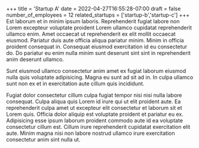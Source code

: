+++
title = 'Startup A'
date = 2022-04-27T16:55:28-07:00
draft = false
number_of_employees = 12
related_startups = ['startup-b','startup-c']
+++
Est laborum et in minim ipsum laboris. Reprehenderit fugiat labore non Lorem excepteur voluptate proident Lorem ullamco cupidatat reprehenderit ullamco enim. Amet occaecat ut reprehenderit ex elit mollit occaecat eiusmod. Pariatur duis aute officia aliqua pariatur minim. Minim in officia proident consequat in. Consequat eiusmod exercitation id eu consectetur do. Do pariatur eu enim nulla minim sunt deserunt sint sint in reprehenderit anim deserunt ullamco.

Sunt eiusmod ullamco consectetur anim amet ex fugiat laborum eiusmod nulla quis voluptate adipisicing. Magna eu sunt ad sit ad in. In culpa ullamco sunt non ex et in exercitation aute cillum quis incididunt.

Fugiat dolor consectetur cillum culpa fugiat tempor nisi nisi nulla labore consequat. Culpa aliqua quis Lorem id irure qui ut elit proident aute. Ea reprehenderit culpa amet ut excepteur elit consectetur et laborum sit et Lorem quis. Officia dolor aliquip est voluptate proident et pariatur eu ex. Adipisicing esse ipsum laborum proident commodo aute id ea voluptate consectetur cillum est. Cillum irure reprehenderit cupidatat exercitation elit aute. Minim magna nisi non labore nostrud ullamco irure exercitation consectetur anim sint nulla ut.
